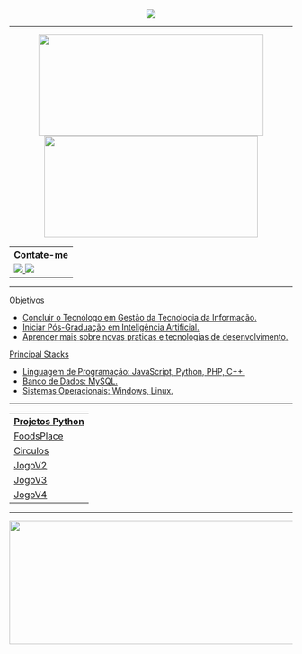 <div align="center" class="svg-header-welcome">
	<a href="https://git.io/typing-svg"><img src="https://readme-typing-svg.demolab.com?font=Fira+Code&size=30&pause=1000&color=FFFFFF&center=true&width=800&lines=Ola%2C+seja+bem+vindo+ao+meu+github.;Eu+sou+Pedro+Henrique+Santos.">
	</a>
</div>

<hr>

<div align="center" class="stats-and-mostused">
	<a href="https://github.com/pehensantos">
  	<img height="180em" width="400em" src="https://github-readme-stats.vercel.app/api?username=pehensantos&show_icons=true&theme=dark&include_all_commits=true&count_private=true"/>
   	<!-- Most used programming languages -->
  	<img height="180em" width="380em" src="https://github-readme-stats.vercel.app/api/top-langs/?username=pehensantos&layout=compact&langs_count=10&theme=dark"/>
</div>

<div align="center" class="contact">
	<table>
		<tr><th>Contate-me</th></tr>
		<tr>
			<td>
			<a target="_blank" href="https://www.linkedin.com/in/pedro-henrique-silva-7b60b8268/">
 			<img src="https://img.shields.io/badge/-LinkedIn-%230077B5?style=for-the-badge&logo=linkedin&logoColor=white">
			<a target="_blank" href="https://api.whatsapp.com/send/?phone=5511987914178&text=Ola%2C+sou+Pedro,+como+posso+ajuda-lo%3F&type=phone_number&app_absent=0">
			<img src="https://img.shields.io/badge/WhatsApp-25D366?style=for-the-badge&logo=whatsapp&logoColor=white">
			<a target="_blank" href="">
			<!--<img src="https://img.shields.io/badge/Telegram-2CA5E0?style=for-the-badge&logo=telegram&logoColor=white">-->
			<a target="_blank" href="">
			<!--<img src="https://img.shields.io/badge/Microsoft_Outlook-0078D4?style=for-the-badge&logo=microsoft-outlook&logoColor=white">-->
			</td>
		</tr>
	</table>
</div>

<hr>

Objetivos <!-- Objetivos para serem realizados em até 3 anos --> 
- Concluir o Tecnólogo em Gestão da Tecnologia da Informação.  
- Iniciar Pós-Graduação em Inteligência Artificial. 
- Aprender mais sobre novas praticas e tecnologias de desenvolvimento. 

Principal Stacks 
- Linguagem de Programação: JavaScript, Python, PHP, C++. 
- Banco de Dados: MySQL.
- Sistemas Operacionais: Windows, Linux. 
  

 
<hr>

<div align="center" class="projects">
	<table>
		<tr class="header">
			<th>Projetos Python</th>
		</tr>
		<tr class="column1">
			<td><a href= "https://pehensantos.github.io/foodsplace/"> FoodsPlace</td>
		</tr>
		<tr class="column2">
			<td><a href="https://pehensantos.github.io/Canvas/circulos" > Circulos </td>
		</tr>
		<tr class="column3">
			<td><a href="https://pehensantos.github.io/Canvas/jogov2" > JogoV2</td>
		</tr>
		<tr class="column3">
			<td><a href="https://pehensantos.github.io/Canvas/jogov3" > JogoV3</td>
		</tr>
		<tr class="column3">
			<td><a href="https://pehensantos.github.io/Canvas/jogov4" > JogoV4</td>
		</tr>
	</table>
</div>

<hr>

<div align="center" class="day-streak">
	<a href="https://github.com/pehensantos"> 
   	<img height="220em" width="800em" src="https://streak-stats.demolab.com?user=pehensantos&theme=dark"/>
</div>
